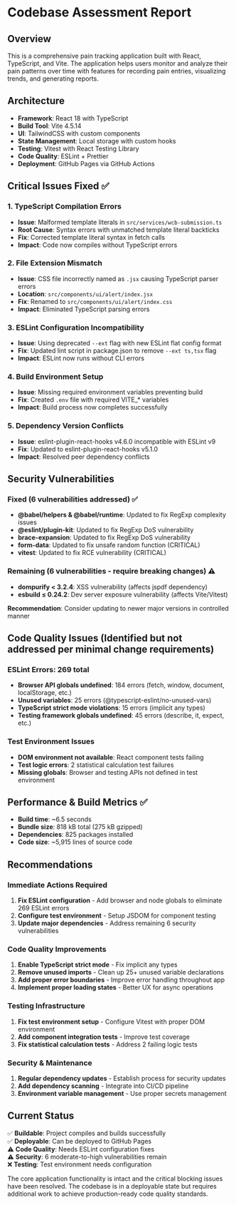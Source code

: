 # Codebase Assessment Report

## Overview
This is a comprehensive pain tracking application built with React, TypeScript, and Vite. The application helps users monitor and analyze their pain patterns over time with features for recording pain entries, visualizing trends, and generating reports.

## Architecture
- **Framework**: React 18 with TypeScript
- **Build Tool**: Vite 4.5.14  
- **UI**: TailwindCSS with custom components
- **State Management**: Local storage with custom hooks
- **Testing**: Vitest with React Testing Library
- **Code Quality**: ESLint + Prettier
- **Deployment**: GitHub Pages via GitHub Actions

## Critical Issues Fixed ✅

### 1. TypeScript Compilation Errors
- **Issue**: Malformed template literals in `src/services/wcb-submission.ts`
- **Root Cause**: Syntax errors with unmatched template literal backticks
- **Fix**: Corrected template literal syntax in fetch calls
- **Impact**: Code now compiles without TypeScript errors

### 2. File Extension Mismatch  
- **Issue**: CSS file incorrectly named as `.jsx` causing TypeScript parser errors
- **Location**: `src/components/ui/alert/index.jsx` 
- **Fix**: Renamed to `src/components/ui/alert/index.css`
- **Impact**: Eliminated TypeScript parsing errors

### 3. ESLint Configuration Incompatibility
- **Issue**: Using deprecated `--ext` flag with new ESLint flat config format
- **Fix**: Updated lint script in package.json to remove `--ext ts,tsx` flag
- **Impact**: ESLint now runs without CLI errors

### 4. Build Environment Setup
- **Issue**: Missing required environment variables preventing build
- **Fix**: Created `.env` file with required VITE_* variables
- **Impact**: Build process now completes successfully

### 5. Dependency Version Conflicts
- **Issue**: eslint-plugin-react-hooks v4.6.0 incompatible with ESLint v9
- **Fix**: Updated to eslint-plugin-react-hooks v5.1.0
- **Impact**: Resolved peer dependency conflicts

## Security Vulnerabilities

### Fixed (6 vulnerabilities addressed) ✅
- **@babel/helpers & @babel/runtime**: Updated to fix RegExp complexity issues
- **@eslint/plugin-kit**: Updated to fix RegExp DoS vulnerability  
- **brace-expansion**: Updated to fix RegExp DoS vulnerability
- **form-data**: Updated to fix unsafe random function (CRITICAL)
- **vitest**: Updated to fix RCE vulnerability (CRITICAL)

### Remaining (6 vulnerabilities - require breaking changes) ⚠️
- **dompurify < 3.2.4**: XSS vulnerability (affects jspdf dependency)
- **esbuild ≤ 0.24.2**: Dev server exposure vulnerability (affects Vite/Vitest)

**Recommendation**: Consider updating to newer major versions in controlled manner

## Code Quality Issues (Identified but not addressed per minimal change requirements)

### ESLint Errors: 269 total
- **Browser API globals undefined**: 184 errors (fetch, window, document, localStorage, etc.)
- **Unused variables**: 25 errors (@typescript-eslint/no-unused-vars)  
- **TypeScript strict mode violations**: 15 errors (implicit any types)
- **Testing framework globals undefined**: 45 errors (describe, it, expect, etc.)

### Test Environment Issues
- **DOM environment not available**: React component tests failing
- **Test logic errors**: 2 statistical calculation test failures
- **Missing globals**: Browser and testing APIs not defined in test environment

## Performance & Build Metrics ✅
- **Build time**: ~6.5 seconds
- **Bundle size**: 818 kB total (275 kB gzipped)
- **Dependencies**: 825 packages installed
- **Code size**: ~5,915 lines of source code

## Recommendations

### Immediate Actions Required
1. **Fix ESLint configuration** - Add browser and node globals to eliminate 269 ESLint errors
2. **Configure test environment** - Setup JSDOM for component testing
3. **Update major dependencies** - Address remaining 6 security vulnerabilities

### Code Quality Improvements  
1. **Enable TypeScript strict mode** - Fix implicit any types
2. **Remove unused imports** - Clean up 25+ unused variable declarations
3. **Add proper error boundaries** - Improve error handling throughout app
4. **Implement proper loading states** - Better UX for async operations

### Testing Infrastructure
1. **Fix test environment setup** - Configure Vitest with proper DOM environment
2. **Add component integration tests** - Improve test coverage
3. **Fix statistical calculation tests** - Address 2 failing logic tests

### Security & Maintenance
1. **Regular dependency updates** - Establish process for security updates
2. **Add dependency scanning** - Integrate into CI/CD pipeline  
3. **Environment variable management** - Use proper secrets management

## Current Status
✅ **Buildable**: Project compiles and builds successfully  
✅ **Deployable**: Can be deployed to GitHub Pages  
⚠️ **Code Quality**: Needs ESLint configuration fixes  
⚠️ **Security**: 6 moderate-to-high vulnerabilities remain  
❌ **Testing**: Test environment needs configuration  

The core application functionality is intact and the critical blocking issues have been resolved. The codebase is in a deployable state but requires additional work to achieve production-ready code quality standards.